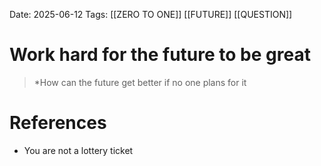 Date: 2025-06-12
Tags: [[ZERO TO ONE]] [[FUTURE]] [[QUESTION]] 

# Work hard for the future to be great

>*How can the future get better if no one plans for it
# References 
 - You are not a lottery ticket 